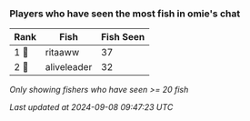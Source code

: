 ### Players who have seen the most fish in omie's chat
| Rank | Fish | Fish Seen |
|------|--------|-----------|
| 1 🥇  | ritaaww  | 37 |
| 2 🥈  | aliveleader  | 32 |

_Only showing fishers who have seen >= 20 fish_

_Last updated at 2024-09-08 09:47:23 UTC_